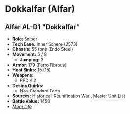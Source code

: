 # Dokkalfar (Alfar) 

## Alfar AL-D1 "Dokkalfar" 

- **Role:** Sniper 
- **Tech Base:** Inner Sphere (2573) 
- **Chassis:** 55 tons (Endo Steel) 
- **Movement:** 5 / 8 
  - **Jumping:** 3 
- **Armor:** 179 (Ferro Fibrous) 
- **Heat Sinks:** 15 (15) 
- **Weapons:** 
  - PPC × 2 
- **Design Quirks:** 
  - Non-Standard Parts 
- **Sources:** Historical: Reunification War , [Master Unit List](http://masterunitlist.info/Unit/Details/3693) 
- **Battle Value:** 1458 
- [*More Info*](alfar/alfar_al-d1.md) 

